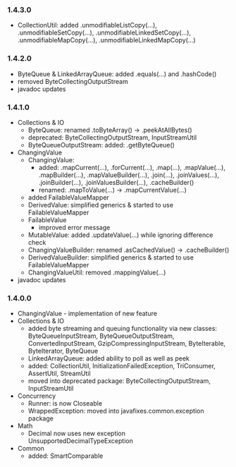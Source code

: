 ### 1.4.3.0
- CollectionUtil: added .unmodifiableListCopy(...), .unmodifiableSetCopy(...), .unmodifiableLinkedSetCopy(...), .unmodifiableMapCopy(...), .unmodifiableLinkedMapCopy(...)

### 1.4.2.0
- ByteQueue & LinkedArrayQueue: added .equals(...) and .hashCode()
- removed ByteCollectingOutputStream
- javadoc updates

### 1.4.1.0
- Collections & IO
  - ByteQueue: renamed .toByteArray() -> .peekAtAllBytes()
  - deprecated: ByteCollectingOutputStream, InputStreamUtil
  - ByteQueueOutputStream: added: .getByteQueue()
- ChangingValue
  - ChangingValue:
    - added: .mapCurrent(...), .forCurrent(...), .map(...), .mapValue(...), .mapBuilder(...), .mapValueBuilder(...), .join(...), .joinValues(...), .joinBuilder(...), .joinValuesBuilder(...), .cacheBuilder()
    - renamed: .mapToValue(...) -> .mapCurrentValue(...)
  - added FailableValueMapper
  - DerivedValue: simplified generics & started to use FailableValueMapper
  - FailableValue
    - improved error message
  - MutableValue: added .updateValue(...) while ignoring difference check
  - ChangingValueBuilder: renamed .asCachedValue() -> .cacheBuilder()
  - DerivedValueBuilder: simplified generics & started to use FailableValueMapper
  - ChangingValueUtil: removed .mappingValue(...)
- javadoc updates

### 1.4.0.0
- ChangingValue - implementation of new feature
- Collections & IO
  - added byte streaming and queuing functionality via new classes: ByteQueueInputStream, ByteQueueOutputStream, ConvertedInputStream, GzipCompressingInputStream, ByteIterable, ByteIterator, ByteQueue
  - LinkedArrayQueue: added ability to poll as well as peek
  - added: CollectionUtil, InitializationFailedException, TriConsumer, AssertUtil, StreamUtil
  - moved into deprecated package: ByteCollectingOutputStream, InputStreamUtil
- Concurrency
  - Runner: is now Closeable
  - WrappedException: moved into javafixes.common.exception package
- Math
  - Decimal now uses new exception UnsupportedDecimalTypeException
- Common
  - added: SmartComparable
